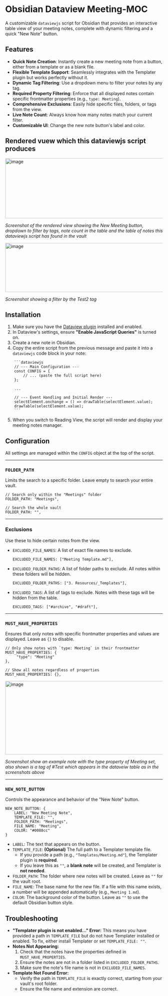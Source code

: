 # Obsidian Dataview Meeting-MOC

A customizable `dataviewjs` script for Obsidian that provides an interactive table view of your meeting notes, complete with dynamic filtering and a quick "New Note" button.

## Features

- **Quick Note Creation**: Instantly create a new meeting note from a button, either from a template or as a blank file.
- **Flexible Template Support**: Seamlessly integrates with the Templater plugin but works perfectly without it.
- **Dynamic Tag Filtering**: Use a dropdown menu to filter your notes by any tag.
- **Required Property Filtering**: Enforce that all displayed notes contain specific frontmatter properties (e.g., `type: Meeting`).
- **Comprehensive Exclusions**: Easily hide specific files, folders, or tags from the view.
- **Live Note Count**: Always know how many notes match your current filter.
- **Customizable UI**: Change the new note button's label and color.

## Rendered vuew which this dataviewjs script produces

<img width="751" height="192" alt="image" src="https://github.com/user-attachments/assets/1c97935b-5091-4627-9763-e34c515a4150" />

_Screenshot of the rendered view showing the New Meeting button, dropdown to filter by tags, note count in the table and the table of notes this dataviewjs script has found in the vault_ 

<img width="755" height="157" alt="image" src="https://github.com/user-attachments/assets/1dbd3c27-620b-4feb-990f-9baf23b79f6b" />

_Screenshot showing a filter by the Test2 tag_

## Installation

1.  Make sure you have the [Dataview plugin](https://github.com/blacksmithgu/obsidian-dataview) installed and enabled.
2.  In Dataview's settings, ensure **"Enable JavaScript Queries"** is turned on.
3.  Create a new note in Obsidian.
4.  Copy the entire script from the previous message and paste it into a `dataviewjs` code block in your note:
````
    ```dataviewjs
    // --- Main Configuration ---
    const CONFIG = {
        // ... (paste the full script here)
    };

    ...

    // --- Event Handling and Initial Render ---
    selectElement.onchange = () => drawTable(selectElement.value);
    drawTable(selectElement.value);
    ```
````
    
5.  When you switch to Reading View, the script will render and display your meeting notes manager.

## Configuration

All settings are managed within the `CONFIG` object at the top of the script.

---

### `FOLDER_PATH`
Limits the search to a specific folder. Leave empty to search your entire vault.
```
// Search only within the "Meetings" folder
FOLDER_PATH: "Meetings",

// Search the whole vault
FOLDER_PATH: "",
```

---

### Exclusions
Use these to hide certain notes from the view.

-   `EXCLUDED_FILE_NAMES`: A list of exact file names to exclude.
    ```
    EXCLUDED_FILE_NAMES: ["Meeting Template.md"],
    ```
-   `EXCLUDED_FOLDER_PATHS`: A list of folder paths to exclude. All notes within these folders will be hidden.
    ```
    EXCLUDED_FOLDER_PATHS: ["3. Resources/_Templates"],
    ```
-   `EXCLUDED_TAGS`: A list of tags to exclude. Notes with these tags will be hidden from the table.
    ```
    EXCLUDED_TAGS: ["#archive", "#draft"],
    ```

---

### `MUST_HAVE_PROPERTIES`
Ensures that only notes with specific frontmatter properties and values are displayed. Leave as `{}` to disable.

```
// Only show notes with `type: Meeting` in their frontmatter
MUST_HAVE_PROPERTIES: {
     "type": "Meeting"
},

// Show all notes regardless of properties
MUST_HAVE_PROPERTIES: {},
```

<img width="743" height="235" alt="image" src="https://github.com/user-attachments/assets/2b49ba54-3634-4b30-9dd4-78b7935de35f" />

_Screenshot show an example note with the type property of Meeting set, also shown is a tag of #Test which appears in the dataveiw table as in the screenshots above_ 


---

### `NEW_NOTE_BUTTON`
Controls the appearance and behavior of the "New Note" button.

```
NEW_NOTE_BUTTON: {
    LABEL: "New Meeting Note",
    TEMPLATE_FILE: "",
    FOLDER_PATH: "Meetings",
    FILE_NAME: "Meeting",
    COLOR: "#0088cc"
}
```
-   `LABEL`: The text that appears on the button.
-   `TEMPLATE_FILE`: **(Optional)** The full path to a Templater template file.
    -   If you provide a path (e.g., `"Templates/Meeting.md"`), the Templater plugin is **required**.
    -   If you leave this as `""`, a **blank note** will be created, and Templater is **not needed**.
-   `FOLDER_PATH`: The folder where new notes will be created. Leave as `""` for the vault root.
-   `FILE_NAME`: The base name for the new file. If a file with this name exists, a number will be appended automatically (e.g., `Meeting 1.md`).
-   `COLOR`: The background color of the button. Leave as `""` to use the default Obsidian button style.

## Troubleshooting

-   **"Templater plugin is not enabled..." Error:** This means you have provided a path in `TEMPLATE_FILE` but do not have Templater installed or enabled. To fix, either install Templater or set `TEMPLATE_FILE: ""`.
-   **Notes Not Appearing:**
    1.  Check that the notes have the properties defined in `MUST_HAVE_PROPERTIES`.
    2.  Ensure the notes are not in a folder listed in `EXCLUDED_FOLDER_PATHS`.
    3.  Make sure the note's file name is not in `EXCLUDED_FILE_NAMES`.
-   **Template Not Found Error:**
    -   Verify the path in `TEMPLATE_FILE` is exactly correct, starting from your vault's root folder.
    -   Ensure the file name and extension are correct.
